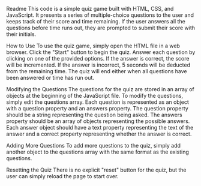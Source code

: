 Readme
This code is a simple quiz game built with HTML, CSS, and JavaScript. It presents a series of multiple-choice questions to the user and keeps track of their score and time remaining. If the user answers all the questions before time runs out, they are prompted to submit their score with their initials.

How to Use
To use the quiz game, simply open the HTML file in a web browser. Click the "Start" button to begin the quiz. Answer each question by clicking on one of the provided options. If the answer is correct, the score will be incremented. If the answer is incorrect, 5 seconds will be deducted from the remaining time. The quiz will end either when all questions have been answered or time has run out.

Modifying the Questions
The questions for the quiz are stored in an array of objects at the beginning of the JavaScript file. To modify the questions, simply edit the questions array. Each question is represented as an object with a question property and an answers property. The question property should be a string representing the question being asked. The answers property should be an array of objects representing the possible answers. Each answer object should have a text property representing the text of the answer and a correct property representing whether the answer is correct.

Adding More Questions
To add more questions to the quiz, simply add another object to the questions array with the same format as the existing questions.

Resetting the Quiz
There is no explicit "reset" button for the quiz, but the user can simply reload the page to start over.
